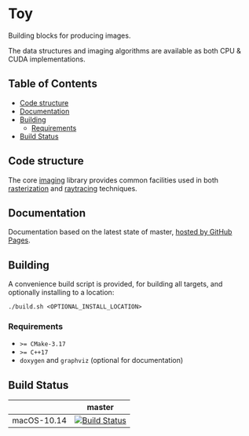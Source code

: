 # Toy

Building blocks for producing images.

The data structures and imaging algorithms are available as both CPU & CUDA implementations.

## Table of Contents

- [Code structure](#code-structure)
- [Documentation](#documentation)
- [Building](#building)
  - [Requirements](#requirements)
- [Build Status](#build-status)

## Code structure

The core [imaging](./src/toy/imaging) library provides common facilities used in both [rasterization](./src/toy/rasteriation) and [raytracing](./src/toy/raytracing) techniques.

## Documentation

Documentation based on the latest state of master, [hosted by GitHub Pages](https://moddyz.github.io/Toy/).

## Building

A convenience build script is provided, for building all targets, and optionally installing to a location:
```
./build.sh <OPTIONAL_INSTALL_LOCATION>
```

### Requirements

- `>= CMake-3.17`
- `>= C++17`
- `doxygen` and `graphviz` (optional for documentation)

## Build Status

|       | master | 
| ----- | ------ | 
| macOS-10.14 | [![Build Status](https://travis-ci.com/moddyz/Toy.svg?branch=master)](https://travis-ci.com/moddyz/Toy) |

